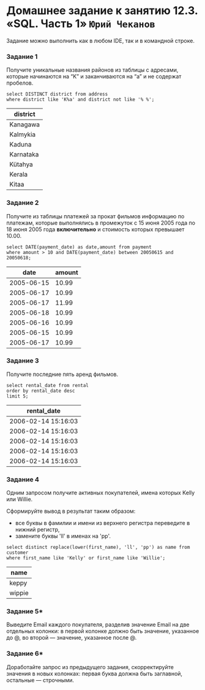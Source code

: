# Домашнее задание к занятию 12.3. «SQL. Часть 1» `Юрий Чеканов`

Задание можно выполнить как в любом IDE, так и в командной строке.

### Задание 1

Получите уникальные названия районов из таблицы с адресами, которые начинаются на “K” и заканчиваются на “a” и не содержат пробелов.

```mysql
select DISTINCT district from address
where district like 'K%a' and district not like '% %';
```

| district  |
| --------- |
| Kanagawa  |
| Kalmykia  |
| Kaduna    |
| Karnataka |
| Kütahya   |
| Kerala    |
| Kitaa     |

### Задание 2

Получите из таблицы платежей за прокат фильмов информацию по платежам, которые выполнялись в промежуток с 15 июня 2005 года по 18 июня 2005 года **включительно** и стоимость которых превышает 10.00.

```mysql
select DATE(payment_date) as date,amount from payment
where amount > 10 and DATE(payment_date) between 20050615 and 20050618;
```

| date       | amount |
| ---------- | ------ |
| 2005-06-15 | 10.99  |
| 2005-06-17 | 10.99  |
| 2005-06-17 | 11.99  |
| 2005-06-18 | 10.99  |
| 2005-06-16 | 10.99  |
| 2005-06-15 | 10.99  |
| 2005-06-17 | 10.99  |

### Задание 3

Получите последние пять аренд фильмов.

```mysql
select rental_date from rental
order by rental_date desc
limit 5;
```

| rental_date         |
| ------------------- |
| 2006-02-14 15:16:03 |
| 2006-02-14 15:16:03 |
| 2006-02-14 15:16:03 |
| 2006-02-14 15:16:03 |
| 2006-02-14 15:16:03 |

### Задание 4

Одним запросом получите активных покупателей, имена которых Kelly или Willie.

Сформируйте вывод в результат таким образом:

- все буквы в фамилии и имени из верхнего регистра переведите в нижний регистр,
- замените буквы 'll' в именах на 'pp'.

```mysql
select distinct replace(lower(first_name), 'll', 'pp') as name from customer
where first_name like 'Kelly' or first_name like 'Willie';
```

| name   |
| ------ |
| keppy  |
| wippie |

### Задание 5*

Выведите Email каждого покупателя, разделив значение Email на две отдельных колонки: в первой колонке должно быть значение, указанное до @, во второй — значение, указанное после @.

### Задание 6*

Доработайте запрос из предыдущего задания, скорректируйте значения в новых колонках: первая буква должна быть заглавной, остальные — строчными.